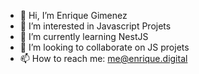 - 👋 Hi, I’m Enrique Gimenez 
- 👀 I’m interested in Javascript Projets 
- 🌱 I’m currently learning NestJS
- 💞️ I’m looking to collaborate on JS projets
- 📫 How to reach me: me@enrique.digital

<!---
fenriquegimenez/fenriquegimenez is a ✨ special ✨ repository because its `README.md` (this file) appears on your GitHub profile.
You can click the Preview link to take a look at your changes.
--->
